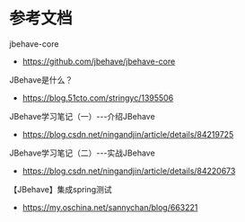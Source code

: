 # 参考文档
jbehave-core
- https://github.com/jbehave/jbehave-core

JBehave是什么？
- https://blog.51cto.com/stringyc/1395506

JBehave学习笔记（一）---介绍JBehave
- https://blog.csdn.net/ningandjin/article/details/84219725

JBehave学习笔记（二）---实战JBehave
- https://blog.csdn.net/ningandjin/article/details/84220673

【JBehave】集成spring测试
- https://my.oschina.net/sannychan/blog/663221


